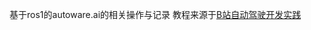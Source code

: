 基于ros1的autoware.ai的相关操作与记录
教程来源于[B站自动驾驶开发实践](https://www.bilibili.com/video/BV1iN4y137qb?spm_id_from=333.999.0.0&vd_source=ff48bc3d9417ee2376918086648f1e92)
